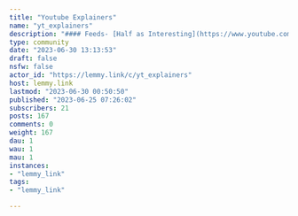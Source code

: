 ```yaml
---
title: "Youtube Explainers" 
name: "yt_explainers"
description: "#### Feeds- [Half as Interesting](https://www.youtube.com/feeds/videos.xml?channel_id=UCuCkxoKLYO_EQ2GeFtbM_bw)- [Practical Engineering](https://www.youtube.com/feeds/videos.xml?channel_id=UCMOqf8ab-42UUQIdVoKwjlQ)- [SmarterEveryDay](https://www.youtube.com/feeds/videos.xml?channel_id=UC6107grRI4m0o2-emgoDnAA)- [CGP Grey](https://www.youtube.com/feeds/videos.xml?channel_id=UC2C_jShtL725hvbm1arSV9w)- [Kurzgesagt](https://www.youtube.com/feeds/videos.xml?channel_id=UCsXVk37bltHxD1rDPwtNM8Q)- [Vsauce](https://www.youtube.com/feeds/videos.xml?channel_id=UC6nSFpj9HTCZ5t-N3Rm3-HA)- [Minute Physics](https://www.youtube.com/feeds/videos.xml?channel_id=UCUHW94eEFW7hkUMVaZz4eDg)- [Veritasium](https://www.youtube.com/feeds/videos.xml?channel_id=UCHnyfMqiRRG1u-2MsSQLbXA)- [SmarterEveryDay](https://www.youtube.com/feeds/videos.xml?channel_id=UC6107grRI4m0o2-emgoDnAA)- [RealLifeLore](https://www.youtube.com/feeds/videos.xml?channel_id=UCP5tjEmvPItGyLhmjdwP7Ww)- [Wendover Productions](https://www.youtube.com/feeds/videos.xml?channel_id=UC9RM-iSvTu1uPJb8X5yp3EQ)- [Tom Scott](https://www.youtube.com/feeds/videos.xml?channel_id=UCBa659QWEk1AI4Tg--mrJ2A)"
type: community
date: "2023-06-30 13:13:53"
draft: false
nsfw: false
actor_id: "https://lemmy.link/c/yt_explainers"
host: lemmy.link
lastmod: "2023-06-30 00:50:50"
published: "2023-06-25 07:26:02"
subscribers: 21
posts: 167
comments: 0
weight: 167
dau: 1
wau: 1
mau: 1
instances:
- "lemmy_link"
tags: 
- "lemmy_link"

---
```

